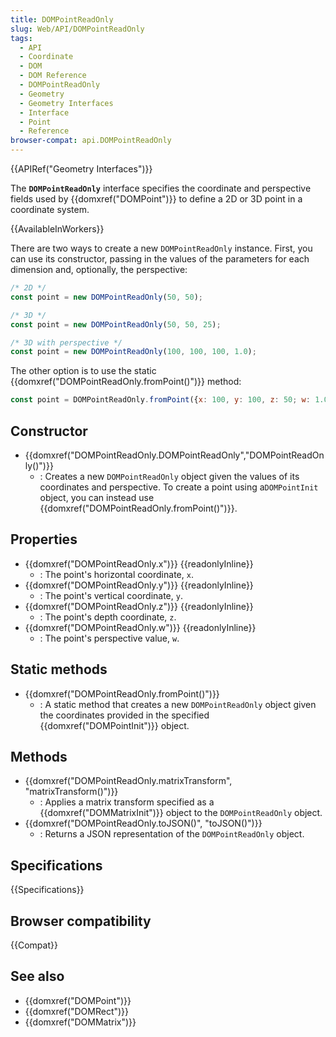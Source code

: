 ```yaml
---
title: DOMPointReadOnly
slug: Web/API/DOMPointReadOnly
tags:
  - API
  - Coordinate
  - DOM
  - DOM Reference
  - DOMPointReadOnly
  - Geometry
  - Geometry Interfaces
  - Interface
  - Point
  - Reference
browser-compat: api.DOMPointReadOnly
---
```

{{APIRef("Geometry Interfaces")}}

The **`DOMPointReadOnly`** interface specifies the coordinate and perspective fields used by {{domxref("DOMPoint")}} to define a 2D or 3D point in a coordinate system.

{{AvailableInWorkers}}

There are two ways to create a new `DOMPointReadOnly` instance. First, you can use its constructor, passing in the values of the parameters for each dimension and, optionally, the perspective:

```js
/* 2D */
const point = new DOMPointReadOnly(50, 50);

/* 3D */
const point = new DOMPointReadOnly(50, 50, 25);

/* 3D with perspective */
const point = new DOMPointReadOnly(100, 100, 100, 1.0);
```

The other option is to use the static {{domxref("DOMPointReadOnly.fromPoint()")}} method:

```js
const point = DOMPointReadOnly.fromPoint({x: 100, y: 100, z: 50; w: 1.0});
```

## Constructor

- {{domxref("DOMPointReadOnly.DOMPointReadOnly","DOMPointReadOnly()")}}
  - : Creates a new `DOMPointReadOnly` object given the values of its coordinates and perspective. To create a point using a`DOMPointInit` object, you can instead use {{domxref("DOMPointReadOnly.fromPoint()")}}.

## Properties

- {{domxref("DOMPointReadOnly.x")}} {{readonlyInline}}
  - : The point's horizontal coordinate, `x`.
- {{domxref("DOMPointReadOnly.y")}} {{readonlyInline}}
  - : The point's vertical coordinate, `y`.
- {{domxref("DOMPointReadOnly.z")}} {{readonlyInline}}
  - : The point's depth coordinate, `z`.
- {{domxref("DOMPointReadOnly.w")}} {{readonlyInline}}
  - : The point's perspective value, `w`.

## Static methods

- {{domxref("DOMPointReadOnly.fromPoint()")}}
  - : A static method that creates a new `DOMPointReadOnly` object given the coordinates provided in the specified {{domxref("DOMPointInit")}} object.

## Methods

- {{domxref("DOMPointReadOnly.matrixTransform", "matrixTransform()")}}
  - : Applies a matrix transform specified as a {{domxref("DOMMatrixInit")}} object to the `DOMPointReadOnly` object.
- {{domxref("DOMPointReadOnly.toJSON()", "toJSON()")}}
  - : Returns a JSON representation of the `DOMPointReadOnly` object.

## Specifications

{{Specifications}}

## Browser compatibility

{{Compat}}

## See also

- {{domxref("DOMPoint")}}
- {{domxref("DOMRect")}}
- {{domxref("DOMMatrix")}}

